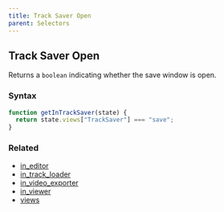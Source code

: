```yaml
---
title: Track Saver Open
parent: Selectors
---
```


## Track Saver Open

Returns a `boolean` indicating whether the save window is open.

### Syntax

```js
function getInTrackSaver(state) {
  return state.views["TrackSaver"] === "save";
}
```

### Related

- [in_editor](./in_editor.md)
- [in_track_loader](./in_track_loader.md)
- [in_video_exporter](./in_video_exporter.md)
- [in_viewer](./in_viewer.md)
- [views](./views.md)
